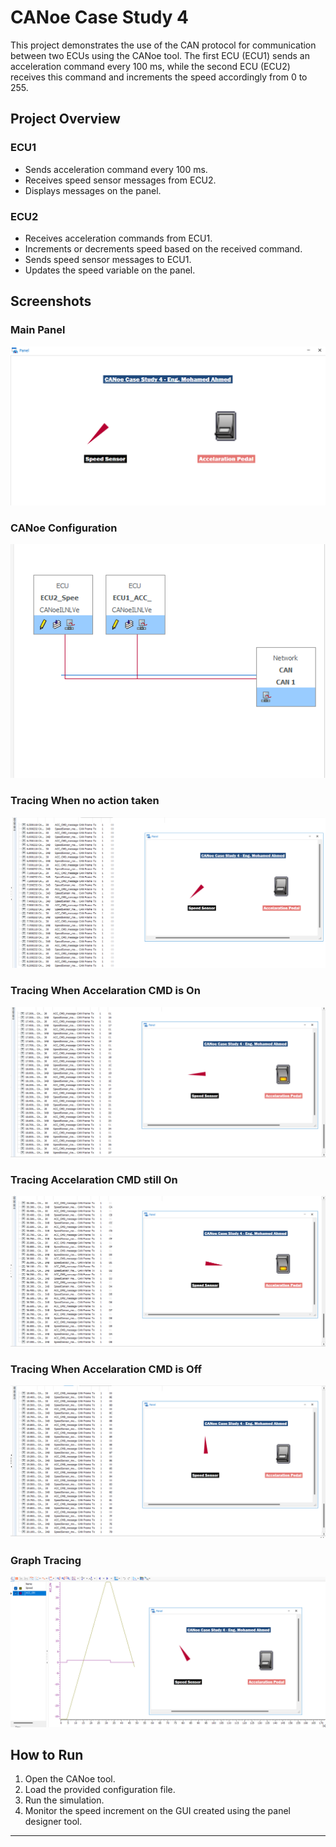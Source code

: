 # CANoe Case Study 4

This project demonstrates the use of the CAN protocol for communication between two ECUs using the CANoe tool. The first ECU (ECU1) sends an acceleration command every 100 ms, while the second ECU (ECU2) receives this command and increments the speed accordingly from 0 to 255.

## Project Overview

### ECU1
- Sends acceleration command every 100 ms.
- Receives speed sensor messages from ECU2.
- Displays messages on the panel.

### ECU2
- Receives acceleration commands from ECU1.
- Increments or decrements speed based on the received command.
- Sends speed sensor messages to ECU1.
- Updates the speed variable on the panel.

## Screenshots

### Main Panel
![Main Panel](./Screenshots/Panel_Designer.png)

### CANoe Configuration
![CANoe Configuration](./Screenshots/Configuration.png)

### Tracing When no action taken
![Tracing When no action taken](./Screenshots/Trace_NoAction.png)

### Tracing When Accelaration CMD is On
![Tracing When Accelaration CMD is On](./Screenshots/Trace_AccON.png)

### Tracing Accelaration CMD still On 
![Tracing Accelaration CMD still On](./Screenshots/Trace_AccOnAfter.png)

### Tracing When Accelaration CMD is Off
![Tracing When Accelaration CMD is Off](./Screenshots/Trace_Deceleration.png)

### Graph Tracing
![Graph Tracing](./Screenshots/Graph_Indicator.png)

## How to Run

1. Open the CANoe tool.
2. Load the provided configuration file.
3. Run the simulation.
4. Monitor the speed increment on the GUI created using the panel designer tool.

---
